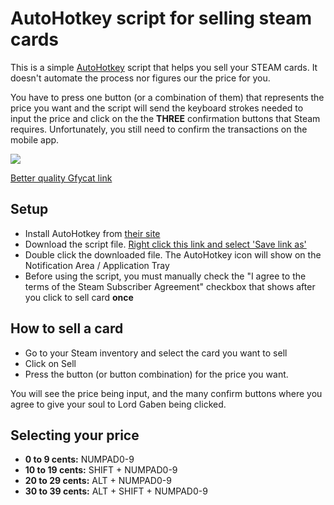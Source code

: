 # AutoHotkey script for selling steam cards

This is a simple [AutoHotkey](http://ahkscript.org/) script that helps you sell your STEAM cards. It doesn't automate the process nor figures our the price for you.

You have to press one button (or a combination of them) that represents the price you want and the script will send the keyboard strokes needed to input the price and click on the the **THREE** confirmation buttons that Steam requires. Unfortunately, you still need to confirm the transactions on the mobile app.

![](https://zippy.gfycat.com/NippyFemaleFlounder.gif)

[Better quality Gfycat link](https://gfycat.com/NippyFemaleFlounder)

## Setup

* Install AutoHotkey from [their site](http://ahkscript.org/)
* Download the script file. [Right click this link and select 'Save link as'](https://raw.githubusercontent.com/BeowulfBjornson/autohotkey-steam-cards-selling/master/Steam%20Cards%20Selling.ahk)
* Double click the downloaded file. The AutoHotkey icon will show on the Notification Area / Application Tray
* Before using the script, you must manually check the "I agree to the terms of the Steam Subscriber Agreement" checkbox that shows after you click to sell card **once**

## How to sell a card

* Go to your Steam inventory and select the card you want to sell
* Click on Sell
* Press the button (or button combination) for the price you want.

You will see the price being input, and the many confirm buttons where you agree to give your soul to Lord Gaben being clicked.

## Selecting your price

* **0 to 9 cents:** NUMPAD0-9
* **10 to 19 cents:** SHIFT + NUMPAD0-9
* **20 to 29 cents:** ALT + NUMPAD0-9
* **30 to 39 cents:** ALT + SHIFT + NUMPAD0-9
